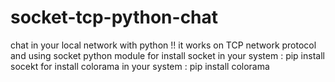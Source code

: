 # socket-tcp-python-chat
 chat in your local network with python !!
it works on TCP network protocol and using socket python module
for install socket in your system : pip install socekt
for install colorama in your system : pip install colorama
